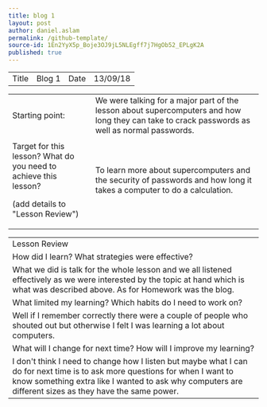 ```yaml
---
title: blog 1
layout: post
author: daniel.aslam
permalink: /github-template/
source-id: 1En2YyX5p_Boje3OJ9jL5NLEgff7j7HgOb52_EPLgK2A
published: true
---
```

<table>
  <tr>
    <td>Title</td>
    <td>Blog 1</td>
    <td>Date</td>
    <td>13/09/18</td>
  </tr>
</table>


<table>
  <tr>
    <td>Starting point:</td>
    <td>We were talking for a major part of the lesson about supercomputers and how long they can take to crack passwords as well as normal passwords.</td>
  </tr>
  <tr>
    <td></td>
    <td></td>
  </tr>
  <tr>
    <td>
Target for this lesson?
What do you need to achieve this lesson? 

(add details to "Lesson Review")</td>
    <td>To learn more about supercomputers and the security of passwords and how long it takes a computer to do a calculation.
</td>
  </tr>
</table>


<table>
  <tr>
    <td>Lesson Review</td>
  </tr>
  <tr>
    <td>How did I learn? What strategies were effective? </td>
  </tr>
  <tr>
    <td>What we did is talk for the whole lesson and we all listened effectively as we were interested by the topic at hand which is what was described above. As for Homework was the blog.</td>
  </tr>
  <tr>
    <td>What limited my learning? Which habits do I need to work on? </td>
  </tr>
  <tr>
    <td>Well if I remember correctly there were a couple of people who shouted out but otherwise I felt I was learning a lot about computers.</td>
  </tr>
  <tr>
    <td>What will I change for next time? How will I improve my learning?</td>
  </tr>
  <tr>
    <td>I don't think I need to change how I listen but maybe what I can do for next time is to ask more questions for when I want to know something extra like I wanted to ask why computers are different sizes as they have the same power.</td>
  </tr>
</table>


